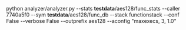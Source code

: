 python analyzer/analyzer.py --stats  __testdata__/aes128/func_stats --caller 7740a5f0 --sym __testdata__/aes128/func_db --stack functionstack --conf False --verbose False --outprefix aes128 --aconfig "maxexecs, 3, 1.0"